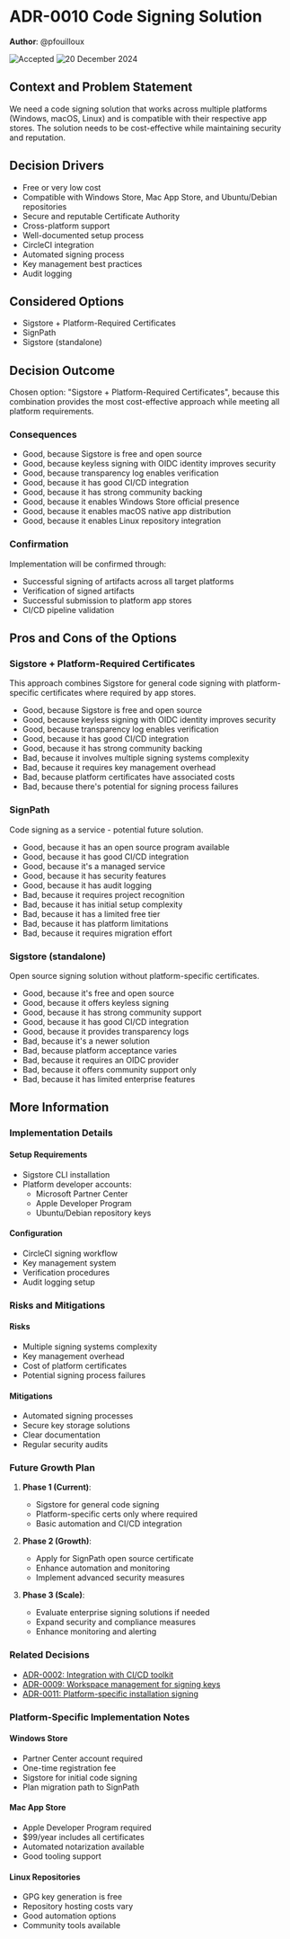# **ADR-0010** Code Signing Solution

**Author**: @pfouilloux

![Accepted](https://img.shields.io/badge/status-accepted-success) ![20 December 2024](https://img.shields.io/badge/Date-20_Dec_2024-lightblue)

## Context and Problem Statement

We need a code signing solution that works across multiple platforms (Windows, macOS, Linux) and is compatible with their respective app stores.
The solution needs to be cost-effective while maintaining security and reputation.

## Decision Drivers

* Free or very low cost
* Compatible with Windows Store, Mac App Store, and Ubuntu/Debian repositories
* Secure and reputable Certificate Authority
* Cross-platform support
* Well-documented setup process
* CircleCI integration
* Automated signing process
* Key management best practices
* Audit logging

## Considered Options

* Sigstore + Platform-Required Certificates
* SignPath
* Sigstore (standalone)

## Decision Outcome

Chosen option: "Sigstore + Platform-Required Certificates", because this combination provides the most cost-effective approach while meeting all platform requirements.

### Consequences

* Good, because Sigstore is free and open source
* Good, because keyless signing with OIDC identity improves security
* Good, because transparency log enables verification
* Good, because it has good CI/CD integration
* Good, because it has strong community backing
* Good, because it enables Windows Store official presence
* Good, because it enables macOS native app distribution
* Good, because it enables Linux repository integration

### Confirmation

Implementation will be confirmed through:

* Successful signing of artifacts across all target platforms
* Verification of signed artifacts
* Successful submission to platform app stores
* CI/CD pipeline validation

## Pros and Cons of the Options

### Sigstore + Platform-Required Certificates

This approach combines Sigstore for general code signing with platform-specific certificates where required by app stores.

* Good, because Sigstore is free and open source
* Good, because keyless signing with OIDC identity improves security
* Good, because transparency log enables verification
* Good, because it has good CI/CD integration
* Good, because it has strong community backing
* Bad, because it involves multiple signing systems complexity
* Bad, because it requires key management overhead
* Bad, because platform certificates have associated costs
* Bad, because there's potential for signing process failures

### SignPath

Code signing as a service - potential future solution.

* Good, because it has an open source program available
* Good, because it has good CI/CD integration
* Good, because it's a managed service
* Good, because it has security features
* Good, because it has audit logging
* Bad, because it requires project recognition
* Bad, because it has initial setup complexity
* Bad, because it has a limited free tier
* Bad, because it has platform limitations
* Bad, because it requires migration effort

### Sigstore (standalone)

Open source signing solution without platform-specific certificates.

* Good, because it's free and open source
* Good, because it offers keyless signing
* Good, because it has strong community support
* Good, because it has good CI/CD integration
* Good, because it provides transparency logs
* Bad, because it's a newer solution
* Bad, because platform acceptance varies
* Bad, because it requires an OIDC provider
* Bad, because it offers community support only
* Bad, because it has limited enterprise features

## More Information

### Implementation Details

#### Setup Requirements

* Sigstore CLI installation
* Platform developer accounts:
  * Microsoft Partner Center
  * Apple Developer Program
  * Ubuntu/Debian repository keys

#### Configuration

* CircleCI signing workflow
* Key management system
* Verification procedures
* Audit logging setup

### Risks and Mitigations

#### Risks

* Multiple signing systems complexity
* Key management overhead
* Cost of platform certificates
* Potential signing process failures

#### Mitigations

* Automated signing processes
* Secure key storage solutions
* Clear documentation
* Regular security audits

### Future Growth Plan

1. **Phase 1 (Current)**:

   * Sigstore for general code signing
   * Platform-specific certs only where required
   * Basic automation and CI/CD integration

2. **Phase 2 (Growth)**:

   * Apply for SignPath open source certificate
   * Enhance automation and monitoring
   * Implement advanced security measures

3. **Phase 3 (Scale)**:

   * Evaluate enterprise signing solutions if needed
   * Expand security and compliance measures
   * Enhance monitoring and alerting

### Related Decisions

* [ADR-0002: Integration with CI/CD toolkit](adr-0002-linting-and-formatting-tools.md)
* [ADR-0009: Workspace management for signing keys](adr-0009-workspace-management.md)
* [ADR-0011: Platform-specific installation signing](adr-0011-installers.md)

### Platform-Specific Implementation Notes

#### Windows Store

* Partner Center account required
* One-time registration fee
* Sigstore for initial code signing
* Plan migration path to SignPath

#### Mac App Store

* Apple Developer Program required
* $99/year includes all certificates
* Automated notarization available
* Good tooling support

#### Linux Repositories

* GPG key generation is free
* Repository hosting costs vary
* Good automation options
* Community tools available
